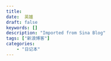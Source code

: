 ```yaml
---
title: 
date:  英雄
draft: false
keywords: []
description: "Imported from Sina Blog"
tags: ["新浪博客"]
categories: 
    - "日记本"
---
```

